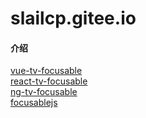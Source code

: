 # slailcp.gitee.io

#### 介绍
[vue-tv-focusable](https://slailcp.github.io/?type=vue-tv-focusable)                                                  
[react-tv-focusable](https://slailcp.github.io/?type=react-tv-focusable)                                                
[ng-tv-focusable](https://slailcp.github.io/?type=ng-tv-focusable)                                                
[focusablejs](https://slailcp.github.io/?type=focusablejs)                                                
